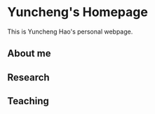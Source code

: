 # Yuncheng's Homepage

This is Yuncheng Hao's personal webpage.

## About me

## Research

## Teaching
